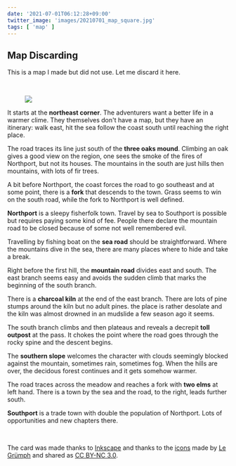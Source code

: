 ```yaml
---
date: '2021-07-01T06:12:28+09:00'
twitter_image: 'images/20210701_map_square.jpg'
tags: [ 'map' ]
---
```


## Map Discarding

This is a map I made but did not use. Let me discard it here.

&nbsp;

<figure class="banner">
<a href=""><img src="images/20210701_map.svg" loading="lazy" /></a>
<figcaption>
</figcaption>
</figure>

It starts at the **northeast corner**. The adventurers want a better life in a warmer clime. They themselves don't have a map, but they have an itinerary: walk east, hit the sea follow the coast south until reaching the right place.

The road traces its line just south of the **three oaks mound**. Climbing an oak gives a good view on the region, one sees the smoke of the fires of Northport, but not its houses. The mountains in the south are just hills then mountains, with lots of fir trees.

A bit before Northport, the coast forces the road to go southeast and at some point, there is a **fork** that descends to the town. Grass seems to win on the south road, while the fork to Northport is well defined.

**Northport** is a sleepy fisherfolk town. Travel by sea to Southport is possible but requires paying some kind of fee. People there declare the mountain road to be closed because of some not well remembered evil.

Travelling by fishing boat on the **sea road** should be straightforward. Where the mountains dive in the sea, there are many places where to hide and take a break.

Right before the first hill, the **mountain road** divides east and south. The east branch seems easy and avoids the sudden climb that marks the beginning of the south branch.

There is a **charcoal kiln** at the end of the east branch. There are lots of pine stumps around the kiln but no adult pines. the place is rather desolate and the kiln was almost drowned in an mudslide a few season ago it seems.

The south branch climbs and then plateaus and reveals a decrepit **toll outpost** at the pass. It chokes the point where the road goes through the rocky spine and the descent begins.

The **southern slope** welcomes the character with clouds seemingly blocked against the mountain, sometimes rain, sometimes fog. When the hills are over, the decidous forest continues and it gets somehow warmer.

The road traces across the meadow and reaches a fork with **two elms** at left hand. There is a town by the sea and the road, to the right, leads further south.

**Southport** is a trade town with double the population of Northport. Lots of opportunities and new chapters there.

&nbsp;

The card was made thanks to [Inkscape](https://inkscape.org/) and thanks to the [icons](http://legrumph.org/Chibi/DeChrographia/DeChorographia-Icones-LG2017.eps) made by [Le Grümph](http://legrumph.org/Terrier/?Chibi/De-Chorographia) and shared as [CC BY-NC 3.0](https://creativecommons.org/licenses/by-nc/3.0/).

